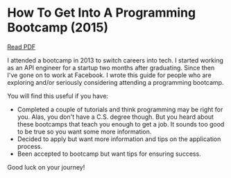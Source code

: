 # How To Get Into A Programming Bootcamp (2015)
[Read PDF][PDF]

I attended a bootcamp in 2013 to switch careers into tech. I started working as an API engineer for a startup two months after graduating. Since then I've gone on to work at Facebook. I wrote this guide for people who are exploring and/or seriously considering attending a programming bootcamp.

You will find this useful if you have:

* Completed a couple of tutorials and think programming may be right for you. Alas, you don't have a C.S. degree though. But you heard about these bootcamps that teach you enough to get a job. It sounds too good to be true so you want some more information.
* Decided to apply but want more information and tips on the application process.
* Been accepted to bootcamp but want tips for ensuring success.

Good luck on your journey!

[PDF]: https://docs.google.com/viewer?url=https://github.com/nezaj/code-camp-guide/raw/master/programmingbootcamp.pdf
